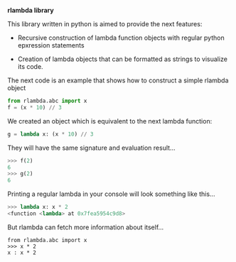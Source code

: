 
**rlambda library**

This library written in python is aimed to provide the next features:
- Recursive construction of lambda function objects with regular python epxression
statements

- Creation of lambda objects that can be formatted as strings to visualize
its code.



The next code is an example that shows how to construct a simple rlambda object
```python
from rlambda.abc import x
f = (x * 10) // 3
```

We created an object which is equivalent to the next lambda function:
```python
g = lambda x: (x * 10) // 3
```

They will have the same signature and evaluation result...
```python
>>> f(2)
6
>>> g(2)
6
```




Printing a regular lambda in your console will look something like this...

```python
>>> lambda x: x * 2
<function <lambda> at 0x7fea5954c9d8>
```

But rlambda can fetch more information about itself...
```
from rlambda.abc import x
>>> x * 2
x : x * 2
``` 


